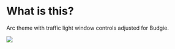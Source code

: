 # What is this?

Arc theme with traffic light window controls adjusted for Budgie.

![](https://raw.githubusercontent.com/ipproductions/Mix-Arc-Budgie/master/Screenshots/eOS%20Cosplay.png)
